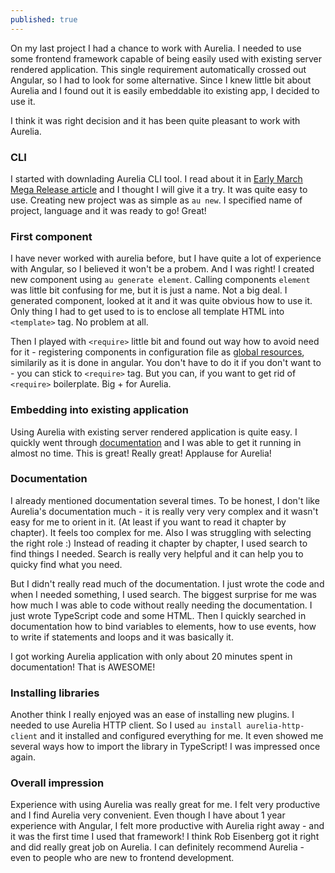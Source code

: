 ```yaml
---
published: true
---
```

On my last project I had a chance to work with Aurelia. I needed to use some frontend framework capable of being easily used with existing server rendered application. This single requirement automatically crossed out Angular, so I had to look for some alternative. Since I knew little bit about Aurelia and I found out it is easily embeddable ito existing app, I decided to use it.

I think it was right decision and it has been quite pleasant to work with Aurelia.

### CLI
I started with downlading Aurelia CLI tool. I read about it in [Early March Mega Release article](http://blog.aurelia.io/2017/03/07/early-march-mega-release/) and I thought I will give it a try. It was quite easy to use. Creating new project was as simple as `au new`. I specified name of project, language and it was ready to go! Great!  

### First component
I have never worked with aurelia before, but I have quite a lot of experience with Angular, so I believed it won't be a probem. And I was right! I created new component using `au generate element`. Calling components `element` was little bit confusing for me, but it is just a name. Not a big deal. I generated component, looked at it and it was quite obvious how to use it.
Only thing I had to get used to is to enclose all template HTML into `<template>` tag. No problem at all.

Then I played with `<require>` little bit and found out way how to avoid need for it - registering components in configuration file as [global resources](http://aurelia.io/hub.html#/doc/article/aurelia/templating/latest/templating-html-behaviors-introduction/5), similarily as it is done in angular. You don't have to do it if you don't want to - you can stick to `<require>` tag. But you can, if you want to get rid of `<require>` boilerplate. Big + for Aurelia.

### Embedding into existing application
Using Aurelia with existing server rendered application is quite easy. I quickly went through [documentation](http://aurelia.io/hub.html#/doc/article/aurelia/framework/latest/app-configuration-and-startup/8) and I was able to get it running in almost no time. This is great! Really great! Applause for Aurelia!

### Documentation
I already mentioned documentation several times. To be honest, I don't like Aurelia's documentation much - it is really very very complex and it wasn't easy for me to orient in it. (At least if you want to read it chapter by chapter). It feels too complex for me. Also I was struggling with selecting the right role :) Instead of reading it chapter by chapter, I used search to find things I needed. Search is really very helpful and it can help you to quicky find what you need. 

But I didn't really read much of the documentation. I just wrote the code and when I needed something, I used search. The biggest surprise for me was how much I was able to code without really needing the documentation. I just wrote TypeScript code and some HTML. Then I quickly searched in documentation how to bind variables to elements, how to use events, how to write if statements and loops and it was basically it.

I got working Aurelia application with only about 20 minutes spent in documentation! That is AWESOME!

### Installing libraries
Another think I really enjoyed was an ease of installing new plugins. I needed to use Aurelia HTTP client. So I used `au install aurelia-http-client` and it installed and configured everything for me. It even showed me several ways how to import the library in TypeScript! I was impressed once again.


### Overall impression
Experience with using Aurelia was really great for me. I felt very productive and I find Aurelia very convenient. Even though I have about 1 year experience with Angular, I felt more productive with Aurelia right away - and it was the first time I used that framework! I think Rob Eisenberg got it right and did really great job on Aurelia. I can definitely recommend Aurelia - even to people who are new to frontend development. 
